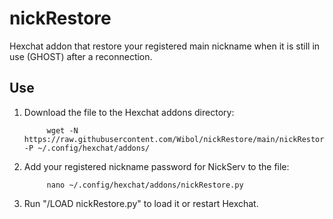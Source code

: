# nickRestore
Hexchat addon that restore your registered main nickname when it is still in use (GHOST) after a reconnection.

## Use
1. Download the file to the Hexchat addons directory:

            wget -N https://raw.githubusercontent.com/Wibol/nickRestore/main/nickRestore.py -P ~/.config/hexchat/addons/

2. Add your registered nickname password for NickServ to the file:

            nano ~/.config/hexchat/addons/nickRestore.py

3. Run "/LOAD nickRestore.py" to load it or restart Hexchat.
